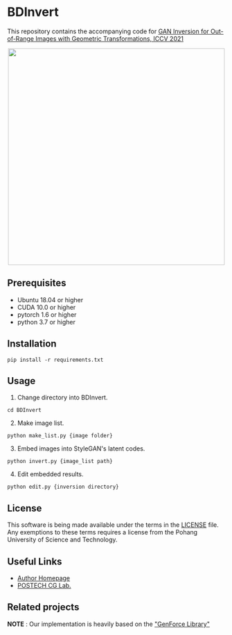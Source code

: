 # BDInvert

This repository contains the accompanying code for [GAN Inversion for Out-of-Range Images with Geometric Transformations, ICCV 2021](https://kkang831.github.io/publication/ICCV_2021_BDInvert/)
<p align="center"><img src = "./Teaser.png" height ="500" />

## Prerequisites
- Ubuntu 18.04 or higher
- CUDA 10.0 or higher
- pytorch 1.6 or higher
- python 3.7 or higher

## Installation
```shell
pip install -r requirements.txt
```

## Usage
1. Change directory into BDInvert.
```shell
cd BDInvert
```

2. Make image list.
```shell
python make_list.py {image folder}
```

3. Embed images into StyleGAN's latent codes.
```shell
python invert.py {image_list path}
```

4. Edit embedded results.
```shell
python edit.py {inversion directory}
```

## License
This software is being made available under the terms in the [LICENSE](LICENSE) file.
Any exemptions to these terms requires a license from the Pohang University of Science and Technology.

## Useful Links
* [Author Homepage](https://kkang831.github.io/)
* [POSTECH CG Lab.](http://cg.postech.ac.kr/)

## Related projects
**NOTE** : Our implementation is heavily based on the ["GenForce Library"](https://github.com/genforce/genforce)
